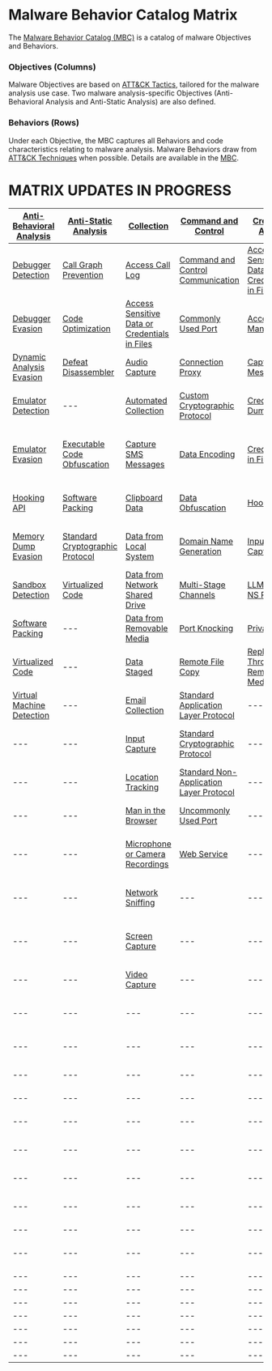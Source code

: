 # Malware Behavior Catalog Matrix #
The [Malware Behavior Catalog (MBC)](https://github.com/MAECProject/malware-behaviors) is a catalog of malware Objectives and Behaviors.

### Objectives (Columns) ###
Malware Objectives are based on [ATT&CK Tactics](https://attack.mitre.org/tactics/enterprise/), tailored for the malware analysis use case. Two malware analysis-specific Objectives (Anti-Behavioral Analysis and Anti-Static Analysis) are also defined. 

### Behaviors (Rows) ###
Under each Objective, the MBC captures all Behaviors and code characteristics relating to malware analysis. Malware Behaviors draw from [ATT&CK Techniques](https://attack.mitre.org/techniques/enterprise/) when possible. Details are available in the [MBC](https://github.com/MAECProject/malware-behaviors).

# MATRIX UPDATES IN PROGRESS #

|[Anti-Behavioral Analysis](https://github.com/MAECProject/malware-behaviors/blob/master/anti-behavioral-analysis/)|[Anti-Static Analysis](https://github.com/MAECProject/malware-behaviors/blob/master/anti-static-analysis/)|[Collection](https://github.com/MAECProject/malware-behaviors/blob/master/collection/)|[Command and Control](https://github.com/MAECProject/malware-behaviors/blob/master/command-and-control/)|[Credential Access](https://github.com/MAECProject/malware-behaviors/blob/master/credential-access/)|Defense Evasion|Discovery|Effects|Execution|Exfiltration|Lateral Movement|Persistence|Privilege Escalation|
|------------------------|--------------------|----------|-------------------|-----------------|---------------|---------|-------|---------|------------|----------------|-----------|--------------------|
|[Debugger Detection](https://github.com/MAECProject/malware-behaviors/blob/master/anti-behavioral-analysis/detect-debugger.md)|[Call Graph Prevention](https://github.com/MAECProject/malware-behaviors/blob/master/anti-static-analysis/call-graph-prevention.md)|[Access Call Log](https://github.com/MAECProject/malware-behaviors/blob/master/collection/access-call-log.md)|[Command and Control Communication](https://github.com/MAECProject/malware-behaviors/blob/master/command-and-control/command-control-comm.md)|[Access Sensitive Data or Credentials in Files](https://github.com/MAECProject/malware-behaviors/blob/master/collection/access-sensitive-data.md)|[Access Token Manipulation](https://attack.mitre.org/wiki/Technique/T1134)|[Account Discovery](https://attack.mitre.org/wiki/Technique/T1087)|[**+Compromise Data Integrity**](https://collaborate.mitre.org/ema/index.php/Ema-1127)|[AppleScript](https://attack.mitre.org/wiki/Technique/T1155)|[Automated Exfiltration](https://attack.mitre.org/wiki/Technique/T1020)|[AppleScript](https://attack.mitre.org/wiki/Technique/T1155)|[*Modify Trusted Execution Environment*](https://attack.mitre.org/mobile/index.php/Technique/MOB-T1002)|[Application Shimming](https://attack.mitre.org/wiki/Technique/T1138)|
|[Debugger Evasion](https://github.com/MAECProject/malware-behaviors/blob/master/anti-behavioral-analysis/evade-debugger.md)|[Code Optimization](https://github.com/MAECProject/malware-behaviors/blob/master/anti-static-analysis/code-optimize.md)|[Access Sensitive Data or Credentials in Files](https://github.com/MAECProject/malware-behaviors/blob/master/collection/access-sensitive-data.md)|[Commonly Used Port](https://github.com/MAECProject/malware-behaviors/blob/master/command-and-control/common-port.md)|[Account Manipulation](https://github.com/MAECProject/malware-behaviors/blob/master/credential-access/acct-manipulate.md)|[*Application Discovery*](https://attack.mitre.org/mobile/index.php/Technique/MOB-T1021)|[**+Analysis Tool Discovery**](https://collaborate.mitre.org/ema/index.php/Ema-1005)|[**+Destroy Hardware**](https://collaborate.mitre.org/ema/index.php/Ema-1196)|[Command-Line Interface](https://attack.mitre.org/wiki/Technique/T1059)|[Data Compressed](https://attack.mitre.org/wiki/Technique/T1002)|[Distributed Component Object Model](https://attack.mitre.org/wiki/Technique/T1175)|[.bash_profile and .bashrc](https://attack.mitre.org/wiki/Technique/T1156)|[Bypass User Account Control](https://attack.mitre.org/wiki/Technique/T1088)|
|[Dynamic Analysis Evasion](https://github.com/MAECProject/malware-behaviors/blob/master/anti-behavioral-analysis/evade-dynamic-analysis.md)|[Defeat Disassembler](https://github.com/MAECProject/malware-behaviors/blob/master/anti-static-analysis/disassemble-prevent.md)|[Audio Capture](https://github.com/MAECProject/malware-behaviors/blob/master/collection/audio-capture.md)|[Connection Proxy](https://github.com/MAECProject/malware-behaviors/blob/master/command-and-control/connect-proxy.md)|[Capture SMS Messages](https://github.com/MAECProject/malware-behaviors/blob/master/collection/capture-sms.md)|[Binary Padding](https://attack.mitre.org/wiki/Technique/T1009)|[*Application Discovery*](https://attack.mitre.org/mobile/index.php/Technique/MOB-T1021)|[*&Encrypt Files for Ransom*](https://collaborate.mitre.org/ema/index.php/Ema-1122)|[Dynamic Data Exchange](https://attack.mitre.org/wiki/Technique/T1173)|[Data Encrypted](https://attack.mitre.org/wiki/Technique/T1022)|[Exploitation of Remote Services](https://attack.mitre.org/wiki/Technique/T1210)|[Application Shimming](https://attack.mitre.org/wiki/Technique/T1138)|[Exploitation for Privilege Escalation](https://attack.mitre.org/wiki/Technique/T1068)|
|[Emulator Detection](https://github.com/MAECProject/malware-behaviors/blob/master/anti-behavioral-analysis/detect-emulator.md)|---|[Automated Collection](https://github.com/MAECProject/malware-behaviors/blob/master/collection/auto-collect.md)|[Custom Cryptographic Protocol](https://github.com/MAECProject/malware-behaviors/blob/master/command-and-control/custom-crypto-protocol.md)|[Credential Dumping](https://github.com/MAECProject/malware-behaviors/blob/master/credential-access/credential-dump.md)|[BITS Jobs](https://attack.mitre.org/wiki/Technique/T1197)|[Application Window Discovery](https://attack.mitre.org/wiki/Technique/T1010)|[*&Generate Fraudulent Advertising Revenue*](https://attack.mitre.org/mobile/index.php/Technique/MOB-T1075)|[Execution through API](https://attack.mitre.org/wiki/Technique/T1106)|[Exfiltration Over Alternative Protocol](https://attack.mitre.org/wiki/Technique/T1048)|[Pass the Hash](https://attack.mitre.org/wiki/Technique/T1075)|[BITS Jobs](https://attack.mitre.org/wiki/Technique/T1197)|[File System Permissions Weakness](https://attack.mitre.org/wiki/Technique/T1044)|
|[Emulator Evasion](https://github.com/MAECProject/malware-behaviors/blob/master/anti-behavioral-analysis/evade-emulator.md)|[Executable Code Obfuscation](https://github.com/MAECProject/malware-behaviors/blob/master/anti-static-analysis/exe-code-obfuscate.md)|[Capture SMS Messages](https://github.com/MAECProject/malware-behaviors/blob/master/collection/capture-sms.md)|[Data Encoding](https://github.com/MAECProject/malware-behaviors/blob/master/command-and-control/data-encode.md)|[Credentials in Files](https://github.com/MAECProject/malware-behaviors/blob/master/credential-access/credentials-in-files.md)|[&Bootkit](https://collaborate.mitre.org/ema/index.php/Ema-1225)|[*Device Type Discovery*](https://attack.mitre.org/mobile/index.php/Technique/MOB-T1022)|[**+Hijack System Resources**](https://collaborate.mitre.org/ema/index.php/Ema-1177)|[Execution through Module Load](https://attack.mitre.org/wiki/Technique/T1129)|[Exfiltration Over Command and Control Channel](https://attack.mitre.org/wiki/Technique/T1041)|[Remote Desktop Protocol](https://attack.mitre.org/wiki/Technique/T1076)|[Bootkit](https://attack.mitre.org/wiki/Technique/T1067)|[Hooking](https://attack.mitre.org/wiki/Technique/T1179)|
|[Hooking API](https://github.com/MAECProject/malware-behaviors/blob/master/anti-behavioral-analysis/hooking-api.md)|[Software Packing](https://github.com/MAECProject/malware-behaviors/blob/master/anti-static-analysis/software-packing.md)|[Clipboard Data](https://github.com/MAECProject/malware-behaviors/blob/master/collection/clipboard-data.md)|[Data Obfuscation](https://github.com/MAECProject/malware-behaviors/blob/master/command-and-control/data-obfuscate.md)|[Hooking](https://github.com/MAECProject/malware-behaviors/blob/master/credential-access/hooking.md)|[Bypass User Account Control](https://attack.mitre.org/wiki/Technique/T1088)|[File and Directory Discovery](https://attack.mitre.org/wiki/Technique/T1083) [[*MOB*]](https://attack.mitre.org/mobile/index.php/Technique/MOB-T1023)|[*&Lock User Out of Device*](https://collaborate.mitre.org/ema/index.php/Ema-1175)|[Exploitation for Client Execution](https://attack.mitre.org/wiki/Technique/T1203)|[Exfiltration Over Other Network Medium](https://attack.mitre.org/wiki/Technique/T1011)|[Remote File Copy](https://attack.mitre.org/wiki/Technique/T1105)|[Change Default File Association](https://attack.mitre.org/wiki/Technique/T1042)|[Image File Execution Options Injection](https://attack.mitre.org/wiki/Technique/T1183)|
|[Memory Dump Evasion](https://github.com/MAECProject/malware-behaviors/blob/master/anti-behavioral-analysis/evade-memory-dump.md)|[Standard Cryptographic Protocol](https://github.com/MAECProject/malware-behaviors/blob/master/command-and-control/std-crypto-protocol.md)|[Data from Local System](https://github.com/MAECProject/malware-behaviors/blob/master/collection/data-local-system.md)|[Domain Name Generation](https://github.com/MAECProject/malware-behaviors/blob/master/command-and-control/domain-name-generate.md)|[Input Capture](https://github.com/MAECProject/malware-behaviors/blob/master/collection/input-capture.md)|[Code Signing](https://attack.mitre.org/wiki/Technique/T1116)|[*Local Network Configuration Discovery*](https://attack.mitre.org/mobile/index.php/Technique/MOB-T1025)|[**+Manipulate Network Traffic**](https://collaborate.mitre.org/ema/index.php/Ema-1126)|[**+Install Secondary Program**](https://collaborate.mitre.org/ema/index.php/Ema-1138)|[Exfiltration Over Physical Medium](https://attack.mitre.org/wiki/Technique/T1052)|[Replication Through Removable Media](https://attack.mitre.org/wiki/Technique/T1091)|[&Component Firmware](https://collaborate.mitre.org/ema/index.php/Ema-1033)|[Launch Daemon](https://attack.mitre.org/wiki/Technique/T1160)|
|[Sandbox Detection](https://github.com/MAECProject/malware-behaviors/blob/master/anti-behavioral-analysis/detect-sandbox.md)|[Virtualized Code](https://github.com/MAECProject/malware-behaviors/blob/master/anti-static-analysis/virtualized-code.md)|[Data from Network Shared Drive](https://github.com/MAECProject/malware-behaviors/blob/master/collection/data-network-share.md)|[Multi-Stage Channels](https://github.com/MAECProject/malware-behaviors/blob/master/command-and-control/multi-stage-channels.md)|[LLMNR/NBT-NS Poisoning](https://github.com/MAECProject/malware-behaviors/blob/master/credential-access/LLMNR-poison.md)|[Component Object Model Hijacking](https://attack.mitre.org/wiki/Technique/T1122)|[Network Service Scanning](https://attack.mitre.org/wiki/Technique/T1046)|[*&Wipe Device Data*](https://attack.mitre.org/mobile/index.php/Technique/MOB-T1050)|[Local Job Scheduling](https://attack.mitre.org/wiki/Technique/T1168)|---|---|[Component Object Model Hijacking](https://attack.mitre.org/wiki/Technique/T1122)|[Process Injection](https://attack.mitre.org/wiki/Technique/T1055)|
|[Software Packing](https://github.com/MAECProject/malware-behaviors/blob/master/anti-static-analysis/software-packing.md)|---|[Data from Removable Media](https://github.com/MAECProject/malware-behaviors/blob/master/collection/data-removable-media.md)|[Port Knocking](https://github.com/MAECProject/malware-behaviors/blob/master/command-and-control/port-knocking.md)|[Private Keys](https://github.com/MAECProject/malware-behaviors/blob/master/credential-access/private-keys.md)|[DCShadow](https://attack.mitre.org/wiki/Technique/T1207)|[Peripheral Device Discovery](https://attack.mitre.org/wiki/Technique/T1120)|---|[PowerShell](https://attack.mitre.org/wiki/Technique/T1086)|---|---|[File System Permissions Weakness](https://attack.mitre.org/wiki/Technique/T1044)|[Scheduled Task](https://attack.mitre.org/wiki/Technique/T1053)|
|[Virtualized Code](https://github.com/MAECProject/malware-behaviors/blob/master/anti-static-analysis/virtualized-code.md)|---|[Data Staged](https://github.com/MAECProject/malware-behaviors/blob/master/collection/data-staged.md)|[Remote File Copy](https://github.com/MAECProject/malware-behaviors/blob/master/command-and-control/remote-file-copy.md)|[Replication Through Removable Media](https://github.com/MAECProject/malware-behaviors/blob/master/credential-access/replicate-remove-media.md)|---|[Process Discovery](https://attack.mitre.org/wiki/Technique/T1057)|---|[**Prevent Concurrent Execution**](https://collaborate.mitre.org/ema/index.php/Ema-1261)|---|---|[Hidden Files and Directories](https://attack.mitre.org/wiki/Technique/T1158)|[Setuid and Setgid](https://attack.mitre.org/wiki/Technique/T1166)|
|[Virtual Machine Detection](https://github.com/MAECProject/malware-behaviors/blob/master/anti-behavioral-analysis/detect-vm.md)|---|[Email Collection](https://github.com/MAECProject/malware-behaviors/blob/master/collection/email-collect.md)|[Standard Application Layer Protocol](https://github.com/MAECProject/malware-behaviors/blob/master/command-and-control/std-app-protocol.md)|---|[Deobfuscate/Decode Files or Information](https://attack.mitre.org/wiki/Technique/T1140)|[Query Registry](https://attack.mitre.org/wiki/Technique/T1012)|---|[Regsvr32](https://attack.mitre.org/wiki/Technique/T1117)|---|---|[Hooking](https://attack.mitre.org/wiki/Technique/T1179)|[Sudo](https://attack.mitre.org/wiki/Technique/T1169)|
|---|---|[Input Capture](https://github.com/MAECProject/malware-behaviors/blob/master/collection/input-capture.md)|[Standard Cryptographic Protocol](https://github.com/MAECProject/malware-behaviors/blob/master/command-and-control/std-crypto-protocol.md)|---|[&Disabling Security Tools](https://collaborate.mitre.org/ema/index.php/Ema-1146)|[Remote System Discovery](https://attack.mitre.org/wiki/Technique/T1018)|---|[Rundll32](https://attack.mitre.org/wiki/Technique/T1085)|---|---|[Image File Execution Options Injection](https://attack.mitre.org/wiki/Technique/T1183)|---|
|---|---|[Location Tracking](https://github.com/MAECProject/malware-behaviors/blob/master/collection/location-track.md)|[Standard Non-Application Layer Protocol](https://github.com/MAECProject/malware-behaviors/blob/master/command-and-control/std-non-app-protocol.md)|---|[Exploitation for Defense Evasion](https://attack.mitre.org/wiki/Technique/T1211)|[Security Software Discovery](https://attack.mitre.org/wiki/Technique/T1063)|---|[Scheduled Task](https://attack.mitre.org/wiki/Technique/T1053)|---|---|[**+Install Secondary Program**](https://collaborate.mitre.org/ema/index.php/Ema-1138)|---|
|---|---|[Man in the Browser](https://github.com/MAECProject/malware-behaviors/blob/master/collection/man-in-browser.md)|[Uncommonly Used Port](https://github.com/MAECProject/malware-behaviors/blob/master/command-and-control/uncommon-port.md)|---|[File Deletion](https://attack.mitre.org/wiki/Technique/T1107)|[**+SMTP Connection Discovery**](https://collaborate.mitre.org/ema/index.php/Ema-1174)|---|[Scripting](https://attack.mitre.org/wiki/Technique/T1064)|---|---|[Kernel Modules and Extensions](https://attack.mitre.org/wiki/Technique/T1215)|---|
|---|---|[Microphone or Camera Recordings](https://github.com/MAECProject/malware-behaviors/blob/master/collection/micro-cam-capture.md)|[Web Service](https://github.com/MAECProject/malware-behaviors/blob/master/command-and-control/web-service.md)|---|[File System Logical Offsets](https://attack.mitre.org/wiki/Technique/T1006)|[System Information Discovery](https://attack.mitre.org/wiki/Technique/T1082) [[*MOB*]](https://attack.mitre.org/mobile/index.php/Technique/MOB-T1029)|---|[**+Send Email**](https://collaborate.mitre.org/ema/index.php/Ema-1125)|---|---|[Launch Daemon](https://attack.mitre.org/wiki/Technique/T1160)|---|
|---|---|[Network Sniffing](https://github.com/MAECProject/malware-behaviors/blob/master/collection/network-sniff.md)|---|---|[Hidden Files and Directories](https://attack.mitre.org/wiki/Technique/T1158)|[System Network Configuration Discovery](https://attack.mitre.org/wiki/Technique/T1016)|---|[Service Execution](https://attack.mitre.org/wiki/Technique/T1035)|---|---|[Local Job Scheduling](https://attack.mitre.org/wiki/Technique/T1168)|---|
|---|---|[Screen Capture](https://github.com/MAECProject/malware-behaviors/blob/master/collection/screen-capture.md)|---|---|[HISTCONTROL](https://attack.mitre.org/wiki/Technique/T1148)|[System Network Connections Discovery](https://attack.mitre.org/wiki/Technique/T1049)|---|[Suicide Exit](https://github.com/MAECProject/malware-behaviors/blob/master/execution/suicide-exit.md)|---|---|[**+Malicious Network Driver**](https://collaborate.mitre.org/ema/index.php/Ema-1029)|---|
|---|---|[Video Capture](https://github.com/MAECProject/malware-behaviors/blob/master/collection/video-capture.md)|---|---|[Image File Execution Options Injection](https://attack.mitre.org/wiki/Technique/T1183)|[System Owner/User Discovery](https://attack.mitre.org/wiki/Technique/T1033)|---|[Windows Management Instrumentation](https://attack.mitre.org/wiki/Technique/T1047)|---|---|[Modify Existing Service](https://attack.mitre.org/wiki/Technique/T1031)|---|
|---|---|---|---|---|[Indicator Blocking](https://attack.mitre.org/wiki/Technique/T1054)|[System Service Discovery](https://attack.mitre.org/wiki/Technique/T1007)|---|---|---|---|[New Service](https://attack.mitre.org/wiki/Technique/T1050)|---|
|---|---|---|---|---|[Indirect Command Execution](https://attack.mitre.org/wiki/Technique/T1202)|[System Time Discovery](https://attack.mitre.org/wiki/Technique/T1124)|---|---|---|---|[Office Application Startup](https://attack.mitre.org/wiki/Technique/T1137)|---|
|---|---|---|---|---|[Install Root Certificate](https://attack.mitre.org/wiki/Technique/T1130)|---|---|---|---|---|[Port Knocking](https://attack.mitre.org/wiki/Technique/T1205)|---|
|---|---|---|---|---|[Masquerading](https://attack.mitre.org/wiki/Technique/T1036)|---|---|---|---|---|[**+Private API Exploitation**](https://collaborate.mitre.org/ema/index.php/Ema-1020)|---|
|---|---|---|---|---|[Modify Registry](https://attack.mitre.org/wiki/Technique/T1112)|---|---|---|---|---|[Redundant Access](https://attack.mitre.org/wiki/Technique/T1108)|---|
|---|---|---|---|---|[*Modify Trusted Execution Environment*](https://attack.mitre.org/mobile/index.php/Technique/MOB-T1002)|---|---|---|---|---|[Registry Run Keys / Startup Folder](https://attack.mitre.org/wiki/Technique/T1060)|---|
|---|---|---|---|---|[Obfuscated Files or Information](https://attack.mitre.org/wiki/Technique/T1027)|---|---|---|---|---|[Scheduled Task](https://attack.mitre.org/wiki/Technique/T1053)|---|
|---|---|---|---|---|[**Polymorphic Code**](https://collaborate.mitre.org/ema/index.php/Ema-1032)|---|---|---|---|---|[**+Surreptitious Application Installation**](https://collaborate.mitre.org/ema/index.php/Ema-1022)|---|
|---|---|---|---|---|[Port Knocking](https://attack.mitre.org/wiki/Technique/T1205)|---|---|---|---|---|---|---|
|---|---|---|---|---|[Process Injection](https://attack.mitre.org/wiki/Technique/T1055)|---|---|---|---|---|[**+Windows Shutdown Event**](https://collaborate.mitre.org/ema/index.php/Ema-1030)|---|
|---|---|---|---|---|[Redundant Access](https://attack.mitre.org/wiki/Technique/T1108)|---|---|---|---|---|---|---|
|---|---|---|---|---|[Regsvr32](https://attack.mitre.org/wiki/Technique/T1117)|---|---|---|---|---|---|---|
|---|---|---|---|---|[&Rootkit](https://collaborate.mitre.org/ema/index.php/Ema-1015)|---|---|---|---|---|---|---|
|---|---|---|---|---|---|---|---|---|---|---|---|---|
|---|---|---|---|---|[Software Packing](https://attack.mitre.org/wiki/Technique/T1045)|---|---|---|---|---|---|---|
|---|---|---|---|---|[Web Service](https://attack.mitre.org/wiki/Technique/T1102)|---|---|---|---|---|---|---|
|---|---|---|---|---|[Timestomp](https://attack.mitre.org/wiki/Technique/T1099)|---|---|---|---|---|---|---|
